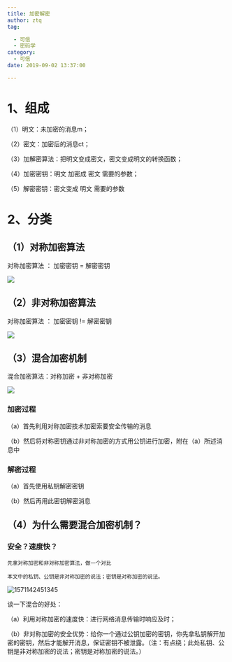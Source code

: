 ```yaml
---
title: 加密解密
author: ztq
tag:

  - 可信
  - 密码学
category:
  - 可信
date: 2019-09-02 13:37:00

---
```


# 1、组成

（1）明文：未加密的消息m；

（2）密文：加密后的消息ct；

（3）加解密算法：把明文变成密文，密文变成明文的转换函数；

（4）加密密钥：明文 加密成 密文 需要的参数；

（5）解密密钥：密文变成 明文 需要的参数

# 2、分类

## （1）对称加密算法

对称加密算法 ： 加密密钥 = 解密密钥

![](/assets/images/对称加密算法.png)

## （2）非对称加密算法

对称加密算法 ： 加密密钥 != 解密密钥

![](/assets/images/非对称加密算法.png)

## （3）混合加密机制

混合加密算法：对称加密 + 非对称加密

![](/assets/images/混合加密的方式.png)

### 	加密过程

（a）首先利用对称加密技术加密索要安全传输的消息

（b）然后将对称密钥通过非对称加密的方式用公钥进行加密，附在（a）所述消息中

### 	解密过程

（a）首先使用私钥解密密钥

（b）然后再用此密钥解密消息

## （4）为什么需要混合加密机制？

### 	安全？速度快？

	先拿对称加密和非对称加密算法，做一个对比

	本文中的私钥、公钥是非对称加密的说法；密钥是对称加密的说法。

![1571142451345](/assets/images/加密算法.png)

谈一下混合的好处：

（a）利用对称加密的速度快：进行网络消息传输时响应及时；

（b）非对称加密的安全优势：给你一个通过公钥加密的密钥，你先拿私钥解开加密的密钥，然后才能解开消息，保证密钥不被泄露。（注：有点绕；此处私钥、公钥是非对称加密的说法；密钥是对称加密的说法。）

